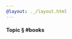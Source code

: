 ```yaml
---
@layout: ._/layout.html
---
```

#### Topic § #books

<!-- @include 2008/09/pragmatic-thinking-and-learning.md @layout: ._/article.html -->
